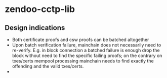 # zendoo-cctp-lib

## Design indications
* Both certificate proofs and csw proofs can be batched altogether
* Upon batch verification failure, mainchain does not necessarily need to re-verify. E.g. in block connection a batched failure is enough drop the block without need to find the specific failing proofs; on the contrary on txes/certs mempool processing mainchain needs to find exactly the offending and the valid txes/certs.
* 
